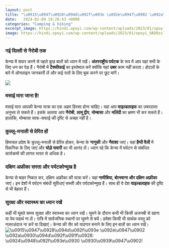 ```yaml
---
layout: post
title: "\u0915\u0947\u0928\u094d\u092f\u093e \u092e\u0947\u0902 \u092a\u0930\u094d\u092f\u091f\u0928: \u0924\u0948\u092f\u093e\u0930 \u0930\u0939\u0947\u0902!"
date:   2024-02-09 19:26:43 +0000
categories: "Camping & hiking"
excerpt_image: https://hindi.opoyi.com/wp-content/uploads/2023/01/opoyi_9AD0zsl5w.jpg
image: https://hindi.opoyi.com/wp-content/uploads/2023/01/opoyi_9AD0zsl5w.jpg
---
```


### नई दिल्ली से नैरोबी तक
केन्या में सफर करने से पहले कुछ बातों को ध्यान में रखें। **अंतरराष्ट्रीय पर्यटक** के रूप में आप यहां सभी के लिए धन का पेड़ हैं। नैरोबी में **टैक्सीफाई** का इस्तेमाल करें क्योंकि यहां **उबर** काम नहीं करता। होटलों के बारे में ऑनलाइन जानकारी लें और कई रातों के लिए बुक करने पर छूट मांगें। 

![](https://hindi.opoyi.com/wp-content/uploads/2023/01/opoyi_EzZxB0NAS.jpg)
### मसाई मारा जाना है!
मसाई मारा आपकी केन्या यात्रा का एक अहम हिस्सा होना चाहिए। यहां आप **वाइल्डलाइफ** का ज़बरदस्त अनुभव ले सकते हैं। इसके अलावा आप **नैरोबी**, **लामू द्वीप**, **मोम्बासा** और **मलिंदी** का भ्रमण भी कर सकते हैं। हालांकि, मोम्बासा साफ-सफाई की दृष्टि से अच्छा नहीं है। 
### कुल्लू-मनाली से प्रेरित हों
हिमाचल प्रदेश के कुल्लू-मनाली से प्रेरित होकर, केन्या के **नानुकी** और **नैवाशा** जाएं। यहां **हैप्पी वैली** में पिकनिक के लिए जाएं और **घोड़े सवारी** का भी आनंद लें। ध्यान रहे कि केन्या में पर्यटन से संबंधित कार्यक्रमों की लागत भारत से अधिक है।
### दक्षिण अफ्रीका सस्ता और पर्यटकोन्मुख है
केन्या से बाहर निकल कर, दक्षिण अफ्रीका की यात्रा करें। यहां **नामीबिया, बोत्स्वाना और दक्षिण अफ्रीका** जाएं। इन देशों में पर्यटन संबंधी सुविधाएं सस्ती और पर्यटकोन्मुख हैं। साथ ही ये देश **वाइल्डलाइफ** की दृष्टि से भी बेहतर हैं।
### सुरक्षा और स्वास्थ्य का ध्यान रखें
कहीं भी घूमते समय सुरक्षा और स्वास्थ्य का ध्यान रखें। घूमने के दौरान कभी भी किसी अजनबी से खाना या पेय पदार्थ ना लें। रात्रि में सार्वजनिक स्थानों पर घूमने से बचें। हमेशा किसी भी सार्थक वस्तु को नज़रअंदाज ना करें या दिखाएं। केन्या की सैर को यादगार बनाने के लिए इन बातों का ध्यान रखें।
![\u0915\u0947\u0928\u094d\u092f\u093e \u092e\u0947\u0902 \u092a\u0930\u094d\u092f\u091f\u0928: \u0924\u0948\u092f\u093e\u0930 \u0930\u0939\u0947\u0902!](https://hindi.opoyi.com/wp-content/uploads/2023/01/opoyi_9AD0zsl5w.jpg)